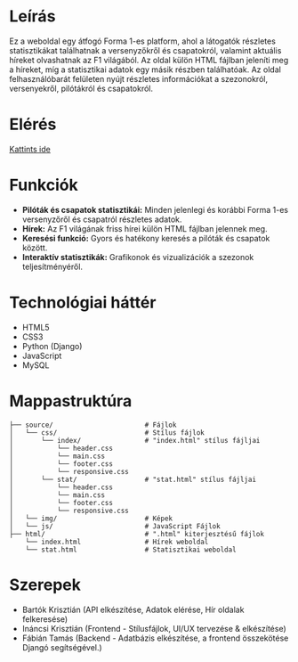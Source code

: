 # Leírás
Ez a weboldal egy átfogó Forma 1-es platform, ahol a látogatók részletes statisztikákat találhatnak a versenyzőkről és csapatokról, valamint aktuális híreket olvashatnak az F1 világából. Az oldal külön HTML fájlban jeleníti meg a híreket, míg a statisztikai adatok egy másik részben találhatóak. Az oldal felhasználóbarát felületen nyújt részletes információkat a szezonokról, versenyekről, pilótákról és csapatokról.

# Elérés
[Kattints ide](https://huzsi.hu/f1vizsgaremek)

# Funkciók
- **Pilóták és csapatok statisztikái:** Minden jelenlegi és korábbi Forma 1-es versenyzőről és csapatról részletes adatok.
- **Hírek:** Az F1 világának friss hírei külön HTML fájlban jelennek meg.
- **Keresési funkció:** Gyors és hatékony keresés a pilóták és csapatok között.
- **Interaktív statisztikák:** Grafikonok és vizualizációk a szezonok teljesítményéről.

# Technológiai háttér
- HTML5
- CSS3
- Python (Django)
- JavaScript
- MySQL

# Mappastruktúra
```
├── source/                       # Fájlok
│   └── css/                      # Stílus fájlok
│       └── index/                # "index.html" stílus fájljai
│           └── header.css
│           └── main.css
│           └── footer.css
│           └── responsive.css
│       └── stat/                 # "stat.html" stílus fájljai
│           └── header.css
│           └── main.css
│           └── footer.css
│           └── responsive.css
│   └── img/                      # Képek
│   └── js/                       # JavaScript Fájlok
├── html/                         # ".html" kiterjesztésű fájlok
    └── index.html                # Hírek weboldal
    └── stat.html                 # Statisztikai weboldal
```

# Szerepek
- Bartók Krisztián (API elkészítése, Adatok elérése, Hír oldalak felkeresése)
- Ináncsi Krisztián (Frontend - Stílusfájlok, UI/UX tervezése & elkészítése)
- Fábián Tamás (Backend - Adatbázis elkészítése, a frontend összekötése Djangó segítségével.)
